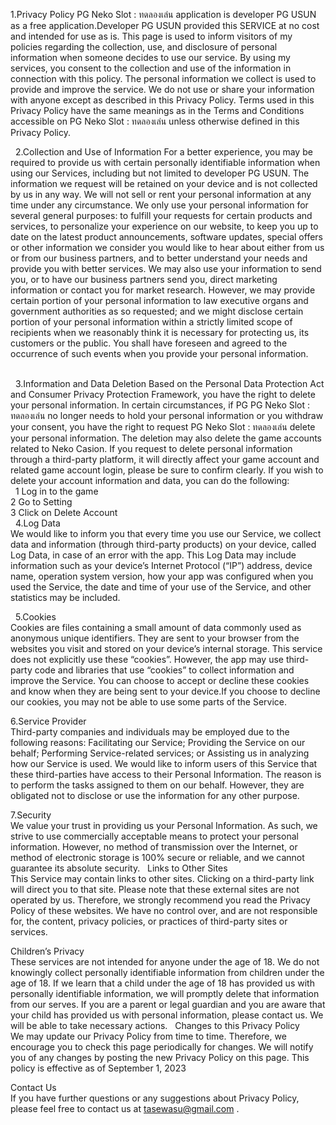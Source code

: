 1.Privacy Policy
 PG Neko Slot : ทดลองเล่น application is developer PG USUN as a free application.Developer PG USUN provided this SERVICE at no cost and intended for use as is.
 This page is used to inform visitors of my policies regarding the collection, use, and disclosure of personal information when someone decides to use our service.
 By using my services, you consent to the collection and use of the information in connection with this policy. The personal information we collect is used to provide and improve the service. We do not use or share your information with anyone except as described in 
 this Privacy Policy.
 Terms used in this Privacy Policy have the same meanings as in the Terms and Conditions accessible on PG Neko Slot : ทดลองเล่น unless otherwise defined in this Privacy Policy.</br>
 
 
2.Collection and Use of Information
 For a better experience, you may be required to provide us with certain personally identifiable information when using our Services, including but not limited to developer PG USUN. The information we request will be retained on your device and is not collected by us in 
 any way. We will not sell or rent your personal information at any time under any circumstance. We only use your personal information for several general purposes: to fulfill your requests for certain products and services, to personalize your experience on our 
 website, to keep you up to date on the latest product announcements, software updates, special offers or other information we consider you would like to hear about either from us or from our business partners, and to better understand your needs and provide you with 
 better services.
 We may also use your information to send you, or to have our business partners send you, direct marketing information or contact you for market research. However, we may provide certain portion of your personal information to law executive organs and government 
 authorities as so requested; and we might disclose certain portion of your personal information within a strictly limited scope of recipients when we reasonably think it is necessary for protecting us, its customers or the public. You shall have foreseen and agreed to 
 the occurrence of such events when you provide your personal information.</br> 
 
 
3.Information and Data Deletion 
 Based on the Personal Data Protection Act and Consumer Privacy Protection Framework, you have the right to delete your personal information. In certain circumstances, if PG PG Neko Slot : ทดลองเล่น no longer needs to hold your personal information or you withdraw your 
 consent, you have the right to request PG Neko Slot : ทดลองเล่น delete your personal information. The deletion may also delete the game accounts related to Neko Casion. If you request to delete personal information through a third-party platform, it will directly 
 affect your game account and related game account login, please be sure to confirm clearly.
 If you wish to delete your account information and data, you can do the following:</br> 
 1 Log in to the game</br>
 2 Go to Setting</br>
 3 Click on Delete Account</br>
 
4.Log Data</br>
 We would like to inform you that every time you use our Service, we collect data and information (through third-party products) on your device, called Log Data, in case of an error with the app. This Log Data may include information such as your device’s Internet 
 Protocol (“IP”) address, device name, operation system version, how your app was configured when you used the Service, the date and time of your use of the Service, and other statistics may be included.
 
 
5.Cookies</br>
 Cookies are files containing a small amount of data commonly used as anonymous unique identifiers. They are sent to your browser from the websites you visit and stored on your device’s internal storage.
 This service does not explicitly use these “cookies”. However, the app may use third-party code and libraries that use “cookies” to collect information and improve the Service. You can choose to accept or decline these cookies and know when they are being sent to your 
 device.If you choose to decline our cookies, you may not be able to use some parts of the Service.
 

6.Service Provider</br>
 Third-party companies and individuals may be employed due to the following reasons:
 Facilitating our Service;
 Providing the Service on our behalf;
 Performing Service-related services; or
 Assisting us in analyzing how our Service is used.
 We would like to inform users of this Service that these third-parties have access to their Personal Information. The reason is to perform the tasks assigned to them on our behalf. However, they are obligated not to disclose or use the information for any other 
 purpose. 
 
   
7.Security</br>
 We value your trust in providing us your Personal Information. As such, we strive to use commercially acceptable means to protect your personal information. However, no method of transmission over the Internet, or method of electronic storage is 100% secure or 
 reliable, and we cannot guarantee its absolute security.
 
Links to Other Sites</br>
 This Service may contain links to other sites. Clicking on a third-party link will direct you to that site. Please note that these external sites are not operated by us. Therefore, we strongly recommend you read the Privacy Policy of these websites. We have no control 
 over, and are not responsible for, the content, privacy policies, or practices of third-party sites or services.
 
Children’s Privacy</br>
 These services are not intended for anyone under the age of 18. We do not knowingly collect personally identifiable information from children under the age of 18. If we learn that a child under the age of 18 has provided us with personally identifiable information, we 
 will promptly delete that information from our serves. If you are a parent or legal guardian and you are aware that your child has provided us with personal information, please contact us. We will be able to take necessary actions.
 
Changes to this Privacy Policy</br>
 We may update our Privacy Policy from time to time. Therefore, we encourage you to check this page periodically for changes. We will notify you of any changes by posting the new Privacy Policy on this page.
 This policy is effective as of September 1, 2023
   
Contact Us</br>
 If you have further questions or any suggestions about Privacy Policy, please feel free to contact us at tasewasu@gmail.com
.
